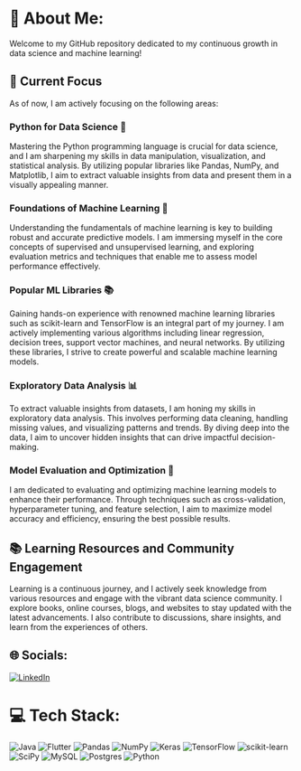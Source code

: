 # 💫 About Me:
Welcome to my GitHub repository dedicated to my continuous growth in data science and machine learning! 
## 🌱 Current Focus

As of now, I am actively focusing on the following areas:

### Python for Data Science 🐍

Mastering the Python programming language is crucial for data science, and I am sharpening my skills in data manipulation, visualization, and statistical analysis. By utilizing popular libraries like Pandas, NumPy, and Matplotlib, I aim to extract valuable insights from data and present them in a visually appealing manner.

### Foundations of Machine Learning 🧠

Understanding the fundamentals of machine learning is key to building robust and accurate predictive models. I am immersing myself in the core concepts of supervised and unsupervised learning, and exploring evaluation metrics and techniques that enable me to assess model performance effectively.

### Popular ML Libraries 📚

Gaining hands-on experience with renowned machine learning libraries such as scikit-learn and TensorFlow is an integral part of my journey. I am actively implementing various algorithms including linear regression, decision trees, support vector machines, and neural networks. By utilizing these libraries, I strive to create powerful and scalable machine learning models.

### Exploratory Data Analysis 📊

To extract valuable insights from datasets, I am honing my skills in exploratory data analysis. This involves performing data cleaning, handling missing values, and visualizing patterns and trends. By diving deep into the data, I aim to uncover hidden insights that can drive impactful decision-making.

### Model Evaluation and Optimization 🎯

I am dedicated to evaluating and optimizing machine learning models to enhance their performance. Through techniques such as cross-validation, hyperparameter tuning, and feature selection, I aim to maximize model accuracy and efficiency, ensuring the best possible results.

## 📚 Learning Resources and Community Engagement

Learning is a continuous journey, and I actively seek knowledge from various resources and engage with the vibrant data science community. I explore books, online courses, blogs, and websites to stay updated with the latest advancements. I also contribute to discussions, share insights, and learn from the experiences of others.

## 🌐 Socials:
[![LinkedIn](https://img.shields.io/badge/LinkedIn-%230077B5.svg?logo=linkedin&logoColor=white)](https://linkedin.com/in/https://www.linkedin.com/in/tanu-tomar/) 

# 💻 Tech Stack:
![Java](https://img.shields.io/badge/java-%23ED8B00.svg?style=for-the-badge&logo=java&logoColor=white) ![Flutter](https://img.shields.io/badge/Flutter-%2302569B.svg?style=for-the-badge&logo=Flutter&logoColor=white) ![Pandas](https://img.shields.io/badge/pandas-%23150458.svg?style=for-the-badge&logo=pandas&logoColor=white) ![NumPy](https://img.shields.io/badge/numpy-%23013243.svg?style=for-the-badge&logo=numpy&logoColor=white) ![Keras](https://img.shields.io/badge/Keras-%23D00000.svg?style=for-the-badge&logo=Keras&logoColor=white) ![TensorFlow](https://img.shields.io/badge/TensorFlow-%23FF6F00.svg?style=for-the-badge&logo=TensorFlow&logoColor=white) ![scikit-learn](https://img.shields.io/badge/scikit--learn-%23F7931E.svg?style=for-the-badge&logo=scikit-learn&logoColor=white) ![SciPy](https://img.shields.io/badge/SciPy-%230C55A5.svg?style=for-the-badge&logo=scipy&logoColor=%white) ![MySQL](https://img.shields.io/badge/mysql-%2300f.svg?style=for-the-badge&logo=mysql&logoColor=white) ![Postgres](https://img.shields.io/badge/postgres-%23316192.svg?style=for-the-badge&logo=postgresql&logoColor=white) ![Python](https://img.shields.io/badge/python-3670A0?style=for-the-badge&logo=python&logoColor=ffdd54)


<!-- Proudly created with GPRM ( https://gprm.itsvg.in ) -->
